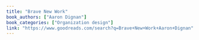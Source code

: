 ```yaml
---
title: "Brave New Work"
book_authors: ["Aaron Dignan"]
book_categories: ["Organization design"]
link: "https://www.goodreads.com/search?q=Brave+New+Work+Aaron+Dignan"
---
```

